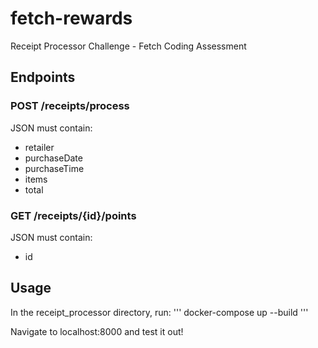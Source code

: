 # fetch-rewards
Receipt Processor Challenge - Fetch Coding Assessment



## Endpoints
### POST /receipts/process
JSON must contain:
- retailer
- purchaseDate
- purchaseTime
- items
- total

### GET /receipts/{id}/points
JSON must contain:
- id



## Usage
In the receipt_processor directory, run:
'''
docker-compose up --build
'''

Navigate to localhost:8000 and test it out!